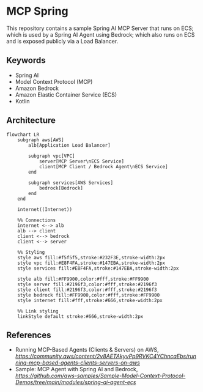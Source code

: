 MCP Spring
==========

This repository contains a sample Spring AI MCP Server that runs on ECS; which is used by a Spring AI Agent using Bedrock; which also runs on ECS and is exposed publicly via a Load Balancer.

Keywords
---------

- Spring AI
- Model Context Protocol (MCP)
- Amazon Bedrock
- Amazon Elastic Container Service (ECS)
- Kotlin

Architecture
------------

```mermaid
flowchart LR
    subgraph aws[AWS]
        alb[Application Load Balancer]

        subgraph vpc[VPC]
            server[MCP Server\nECS Service]
            client[MCP Client / Bedrock Agent\nECS Service]
        end

        subgraph services[AWS Services]
            bedrock[Bedrock]
        end
    end

    internet((Internet))

    %% Connections
    internet <--> alb
    alb --> client
    client <--> bedrock
    client <--> server

    %% Styling
    style aws fill:#f5f5f5,stroke:#232F3E,stroke-width:2px
    style vpc fill:#E8F4FA,stroke:#147EBA,stroke-width:2px
    style services fill:#E8F4FA,stroke:#147EBA,stroke-width:2px

    style alb fill:#FF9900,color:#fff,stroke:#FF9900
    style server fill:#2196f3,color:#fff,stroke:#2196f3
    style client fill:#2196f3,color:#fff,stroke:#2196f3
    style bedrock fill:#FF9900,color:#fff,stroke:#FF9900
    style internet fill:#fff,stroke:#666,stroke-width:2px

    %% Link styling
    linkStyle default stroke:#666,stroke-width:2px
```

References
----------

- Running MCP-Based Agents (Clients & Servers) on AWS, _https://community.aws/content/2v8AETAkyvPp9RVKC4YChncaEbs/running-mcp-based-agents-clients-servers-on-aws_
- Sample: MCP Agent with Spring AI and Bedrock, _https://github.com/aws-samples/Sample-Model-Context-Protocol-Demos/tree/main/modules/spring-ai-agent-ecs_
